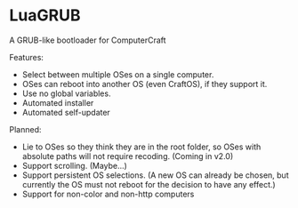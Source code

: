 LuaGRUB
=======
A GRUB-like bootloader for ComputerCraft

Features:
- Select between multiple OSes on a single computer.
- OSes can reboot into another OS (even CraftOS), if they support it.
- Use no global variables.
- Automated installer
- Automated self-updater

Planned:
- Lie to OSes so they think they are in the root folder, so OSes with absolute paths will not require recoding. (Coming in v2.0)
- Support scrolling. (Maybe...)
- Support persistent OS selections. (A new OS can already be chosen, but currently the OS must not reboot for the decision to have any effect.)
- Support for non-color and non-http computers
